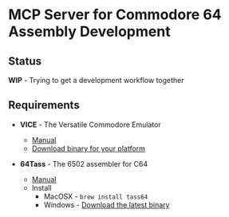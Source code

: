 # MCP Server for Commodore 64 Assembly Development

## Status
**WIP** - Trying to get a development workflow together

## Requirements
* **VICE** - The Versatile Commodore Emulator
  * [Manual](https://vice-emu.sourceforge.io/manual/vice.pdf)
  * [Download binary for your platform](https://vice-emu.sourceforge.io/index.html#download)

* **64Tass** - The 6502 assembler for C64
  * [Manual](https://tass64.sourceforge.net/)
  * Install
    * MacOSX - `brew install tass64`
    * Windows - [Download the latest binary](https://sourceforge.net/projects/tass64/files/binaries/)
    
